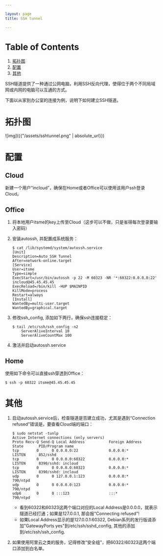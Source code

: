 ```yaml
---

layout: page
title: SSH tunnel

---
```



# Table of Contents

1.  [拓扑图](#orgff1a873)
2.  [配置](#org948265a)
3.  [其他](#org771a324)

SSH隧道提供了一种通过公网电脑，利用SSH反向代理，使得位于两个不同局域网或内网的电脑可以互通的方式。

下面以从家到办公室的连接为例，说明下如何建立SSH隧道。


<a id="orgff1a873"></a>

# 拓扑图

![img]({{"/assets/sshtunnel.png" | absolute_url}})


<a id="org948265a"></a>

# 配置


## Cloud

新建一个用户“incloud”，确保在Home或者Office可以使用该用户ssh登录Cloud。


## Office

1.  将本地用户itsme的key上传至Cloud（这步可以不做，只是省得每次登录要输入密码）
2.  安装autossh, 并配置成系统服务：

        $ cat /lib/systemd/system/autossh.service
        [Unit]
        Description=Auto SSH Tunnel
        After=network-online.target
        [Service]
        User=itsme
        Type=simple
        ExecStart=/usr/bin/autossh -p 22 -M 60323 -NR '*:60322:0.0.0.0:22' incloud@45.45.45.45
        ExecReload=/bin/kill -HUP $MAINPID
        KillMode=process
        Restart=always
        [Install]
        WantedBy=multi-user.target
        WantedBy=graphical.target
3.  修改ssh\_config, 添加如下两行，确保ssh连接稳定：

        $ tail /etc/ssh/ssh_config -n2
            ServerAliveInterval 10
            ServerAliveCountMax 100
4.  激活并启动autossh.service


## Home

使用如下命令可以直接ssh穿透到Office：

    $ ssh -p 60322 itsme@45.45.45.45


<a id="org771a324"></a>

# 其他

1.  启动autossh.service后，检查隧道是否建立成功，尤其是遇到“Connection refused”错误是，要查看Cloud端的端口：

        $ sudo netstat -tunlp
        Active Internet connections (only servers)
        Proto Recv-Q Send-Q Local Address           Foreign Address         State       PID/Program name
        tcp        0      0 0.0.0.0:22              0.0.0.0:*               LISTEN      852/sshd
        tcp        0      0 0.0.0.0:60322           0.0.0.0:*               LISTEN      8390/sshd: incloud
        tcp        0      0 0.0.0.0:60323           0.0.0.0:*               LISTEN      8390/sshd: incloud
        udp        0      0 127.0.0.1:123           0.0.0.0:*                           790/ntpd
        udp        0      0 0.0.0.0:123             0.0.0.0:*                           790/ntpd
        udp6       0      0 :::123                  :::*                                790/ntpd

    -   看到60322和60323这两个端口对应的Local Address是0.0.0.0，就表示隧道已经打通；如果是127.0.0.1, 那会报"Connecting refused"!
    -   如果Local Address显示的是127.0.0.1:60322, Debian系列的发行版请添加"GatewayPorts yes"到/etc/ssh/sshd\_config, 其他的添加到/etc/ssh/ssh\_config.
2.  如果使用阿里云之类的服务，记得修改“安全组”，把60322/60323这两个端口添加到白名单。
